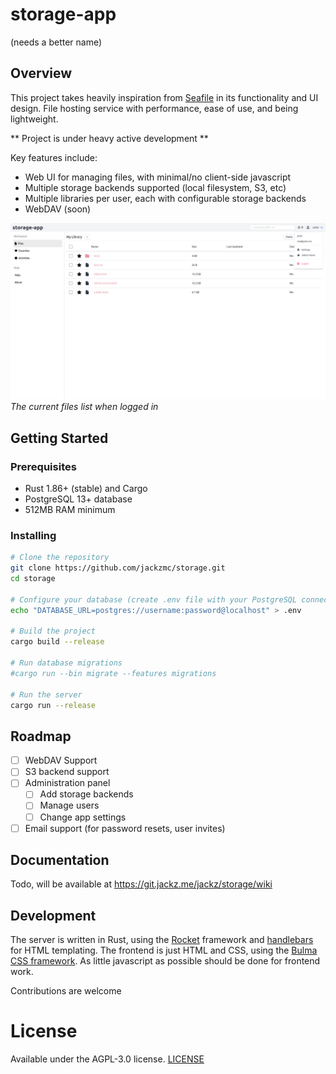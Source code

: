 # storage-app

(needs a better name)

## Overview

This project takes heavily inspiration from [Seafile](https://www.seafile.com/) in its functionality and UI design. File hosting service with performance, ease of use, and being lightweight.

** Project is under heavy active development **

Key features include:

- Web UI for managing files, with minimal/no client-side javascript
- Multiple storage backends supported (local filesystem, S3, etc)
- Multiple libraries per user, each with configurable storage backends
- WebDAV (soon)

![screenshot of files screen](docs/images/screenshot-files.png)
_The current files list when logged in_

## Getting Started

### Prerequisites

- Rust 1.86+ (stable) and Cargo
- PostgreSQL 13+ database
- 512MB RAM minimum

### Installing

```bash
# Clone the repository
git clone https://github.com/jackzmc/storage.git
cd storage

# Configure your database (create .env file with your PostgreSQL connection)
echo "DATABASE_URL=postgres://username:password@localhost" > .env

# Build the project
cargo build --release

# Run database migrations
#cargo run --bin migrate --features migrations

# Run the server
cargo run --release
```

## Roadmap

* [ ] WebDAV Support
* [ ] S3 backend support
* [ ] Administration panel
  * [ ] Add storage backends
  * [ ] Manage users
  * [ ] Change app settings
* [ ] Email support (for password resets, user invites)

## Documentation

Todo, will be available at https://git.jackz.me/jackz/storage/wiki

## Development

The server is written in Rust, using the [Rocket](https://rocket.rs/) framework and [handlebars](https://github.com/sunng87/handlebars-rust) for HTML templating.
The frontend is just HTML and CSS, using the [Bulma CSS framework](https://bulma.io). As little javascript as possible should be done for frontend work.

Contributions are welcome

# License

Available under the AGPL-3.0 license. [LICENSE](LICENSE)